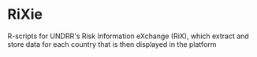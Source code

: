 # RiXie
R-scripts for UNDRR's Risk Information eXchange (RiX), which extract and store data for each country that is then displayed in the platform
